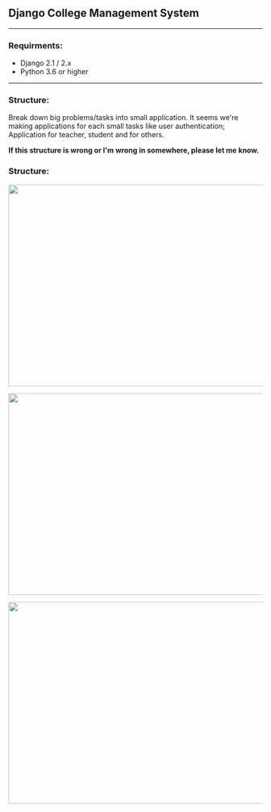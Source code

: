 ## Django College Management System

---
### Requirments:
- Django 2.1 / 2.x
- Python 3.6 or higher

---
### Structure:
Break down big problems/tasks into small application. It seems we're making applications for each small tasks like user authentication; Application for teacher, student and for others.

**If this structure is wrong or I'm wrong in somewhere, please let me know.**

### Structure:

<p align="center">
  <img width="800" height="400" src="http://tareqmonwer.com/img/dpi-dash/home.png">
</p>

<p align="center">
  <img width="800" height="400" src="http://tareqmonwer.com/img/dpi-dash/clubs.png">
</p>

<p align="center">
  <img width="800" height="400" src="http://tareqmonwer.com/img/dpi-dash/club-activity.png">
</p>

